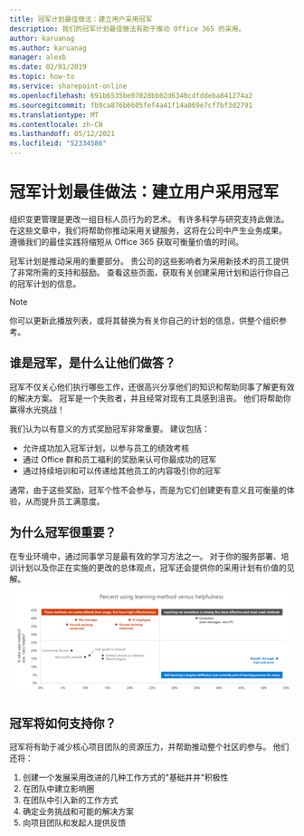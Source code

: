 ```yaml
---
title: 冠军计划最佳做法：建立用户采用冠军
description: 我们的冠军计划最佳做法有助于推动 Office 365 的采用。
author: karuanag
ms.author: karuanag
manager: alexb
ms.date: 02/01/2019
ms.topic: how-to
ms.service: sharepoint-online
ms.openlocfilehash: 691b6535be07028bb02d6340cdfddeba841274a2
ms.sourcegitcommit: fb9ca876b6605fef4a41f14a069e7cf7bf3d2791
ms.translationtype: MT
ms.contentlocale: zh-CN
ms.lasthandoff: 05/12/2021
ms.locfileid: "52334586"
---
```

# <a name="champion-program-best-practices-establish-champions-for-user-adoption"></a>冠军计划最佳做法：建立用户采用冠军

组织变更管理是更改一组目标人员行为的艺术。 有许多科学与研究支持此做法。 在这些文章中，我们将帮助你推动采用关键服务，这将在公司中产生业务成果。  遵循我们的最佳实践将缩短从 Office 365 获取可衡量价值的时间。  

冠军计划是推动采用的重要部分。 贵公司的这些影响者为采用新技术的员工提供了非常所需的支持和鼓励。 查看这些页面，获取有关创建采用计划和运行你自己的冠军计划的信息。 

> [!NOTE]
> 你可以更新此播放列表，或将其替换为有关你自己的计划的信息，供整个组织参考。

## <a name="who-are-champions-and-what-makes-them-tick"></a>谁是冠军，是什么让他们做答？

冠军不仅关心他们执行哪些工作，还很高兴分享他们的知识和帮助同事了解更有效的解决方案。 冠军是一个失败者，并且经常对现有工具感到沮丧。 他们将帮助你赢得水光挑战！  

我们认为以有意义的方式奖励冠军非常重要。 建议包括：

- 允许成功加入冠军计划，以参与员工的绩效考核
- 通过 Office 群和员工福利的奖励来认可你最成功的冠军  
- 通过持续培训和可以传递给其他员工的内容吸引你的冠军 

通常，由于这些奖励，冠军个性不会参与，而是为它们创建更有意义且可衡量的体验，从而提升员工满意度。 

## <a name="why-are-champions-important"></a>为什么冠军很重要？ 

在专业环境中，通过同事学习是最有效的学习方法之一。 对于你的服务部署、培训计划以及你正在实施的更改的总体观点，冠军还会提供你的采用计划有价值的见解。  

![使用学习方法与帮助的百分比](media/champstats.png)

## <a name="how-will-champions-support-you"></a>冠军将如何支持你？

冠军将有助于减少核心项目团队的资源压力，并帮助推动整个社区的参与。 他们还将：

1. 创建一个发展采用改进的几种工作方式的"基础井井"积极性
1. 在团队中建立影响圈
1. 在团队中引入新的工作方式
1. 确定业务挑战和可能的解决方案
1. 向项目团队和发起人提供反馈

